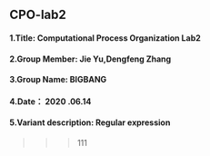 CPO-lab2
----

#### 1.Title: Computational Process Organization Lab2

#### 2.Group Member: Jie Yu,Dengfeng Zhang

#### 3.Group Name: BIGBANG

#### 4.Date： 2020 .06.14

#### 5.Variant description: Regular expression
>>>111

